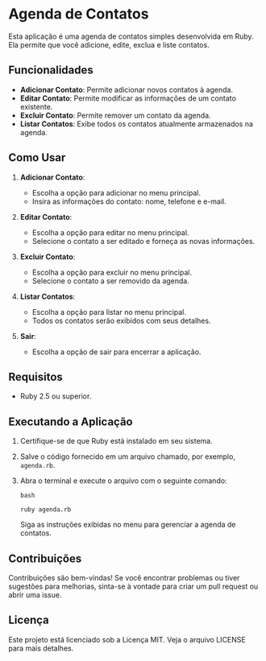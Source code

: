 # Agenda de Contatos

Esta aplicação é uma agenda de contatos simples desenvolvida em Ruby. Ela permite que você adicione, edite, exclua e liste contatos.

## Funcionalidades

- **Adicionar Contato**: Permite adicionar novos contatos à agenda.
- **Editar Contato**: Permite modificar as informações de um contato existente.
- **Excluir Contato**: Permite remover um contato da agenda.
- **Listar Contatos**: Exibe todos os contatos atualmente armazenados na agenda.

## Como Usar

1. **Adicionar Contato**:
   - Escolha a opção para adicionar no menu principal.
   - Insira as informações do contato: nome, telefone e e-mail.

2. **Editar Contato**:
   - Escolha a opção para editar no menu principal.
   - Selecione o contato a ser editado e forneça as novas informações.

3. **Excluir Contato**:
   - Escolha a opção para excluir no menu principal.
   - Selecione o contato a ser removido da agenda.

4. **Listar Contatos**:
   - Escolha a opção para listar no menu principal.
   - Todos os contatos serão exibidos com seus detalhes.

5. **Sair**:
   - Escolha a opção de sair para encerrar a aplicação.

## Requisitos

- Ruby 2.5 ou superior.

## Executando a Aplicação

1. Certifique-se de que Ruby está instalado em seu sistema.
2. Salve o código fornecido em um arquivo chamado, por exemplo, `agenda.rb`.
3. Abra o terminal e execute o arquivo com o seguinte comando:

   ```
   bash
   
   ruby agenda.rb
   ```

    Siga as instruções exibidas no menu para gerenciar a agenda de contatos.

## Contribuições

Contribuições são bem-vindas! Se você encontrar problemas ou tiver sugestões para melhorias, sinta-se à vontade para criar um pull request ou abrir uma issue.
## Licença

Este projeto está licenciado sob a Licença MIT. Veja o arquivo LICENSE para mais detalhes.

